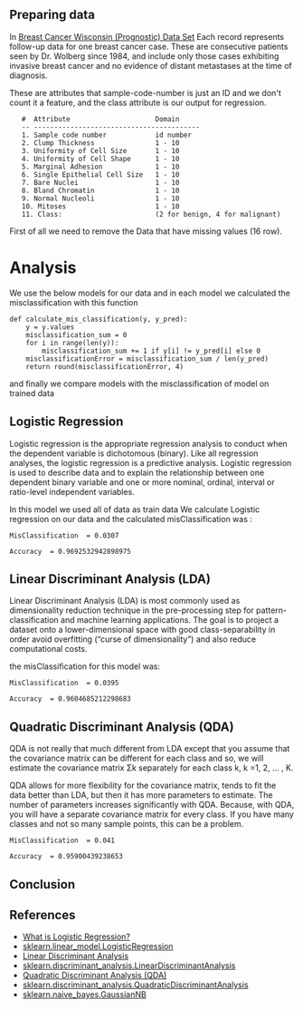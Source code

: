## Preparing data
In [Breast Cancer Wisconsin (Prognostic) Data Set](https://archive.ics.uci.edu/ml/datasets/Breast+Cancer+Wisconsin+%28Prognostic%29)
 Each record represents follow-up data for one breast cancer case. These are consecutive
patients seen by Dr. Wolberg since 1984, and include only those cases exhibiting
invasive breast cancer and no evidence of distant metastases at the time of diagnosis. 

These are attributes that sample-code-number is just an ID and we don't count it a feature,
and the class attribute is our output for  regression. 

       #  Attribute                     Domain
       -- -----------------------------------------
       1. Sample code number            id number
       2. Clump Thickness               1 - 10
       3. Uniformity of Cell Size       1 - 10
       4. Uniformity of Cell Shape      1 - 10
       5. Marginal Adhesion             1 - 10
       6. Single Epithelial Cell Size   1 - 10
       7. Bare Nuclei                   1 - 10
       8. Bland Chromatin               1 - 10
       9. Normal Nucleoli               1 - 10
       10. Mitoses                      1 - 10
       11. Class:                       (2 for benign, 4 for malignant)
       
First of all we need to remove the Data that have missing values (16 row).

# Analysis
We use the below models for our data and in each model we calculated the misclassification
with this function

    
    def calculate_mis_classification(y, y_pred):
        y = y.values
        misclassification_sum = 0
        for i in range(len(y)):
            misclassification_sum += 1 if y[i] != y_pred[i] else 0
        misclassificationError = misclassification_sum / len(y_pred)
        return round(misclassificationError, 4)


and finally we compare models with the misclassification of model on trained data
    

## Logistic Regression
Logistic regression is the appropriate regression analysis to conduct when the dependent variable 
is dichotomous (binary).  Like all regression analyses, the logistic regression is a predictive analysis. 
Logistic regression is used to describe data and to explain the relationship between one dependent binary
variable and one or more nominal, ordinal, interval or ratio-level independent variables.

In this model we used all of data as train data
We calculate Logistic regression on our data and the calculated misClassification
was :
    
    MisClassification  = 0.0307
    
    Accuracy  = 0.9692532942898975
   
 
## Linear Discriminant Analysis (LDA)
Linear Discriminant Analysis (LDA) is most commonly used as dimensionality reduction technique in the pre-processing step
 for pattern-classification and machine learning applications. The goal is to project a dataset onto a lower-dimensional 
 space with good class-separability in order avoid overfitting (“curse of dimensionality”) and also reduce computational costs.
 
 the misClassification for this model was:
 
    MisClassification  = 0.0395
    
    Accuracy  = 0.9604685212298683
    


 

## Quadratic Discriminant Analysis (QDA) 
QDA is not really that much different from LDA except that you assume that the covariance matrix can be different for each class and so, 
we will estimate the covariance matrix Σk separately for each class k, k =1, 2, ... , K.

QDA allows for more flexibility for the covariance matrix, tends to fit the data better than LDA,
 but then it has more parameters to estimate. The number of parameters increases significantly with QDA. 
 Because, with QDA, you will have a separate covariance matrix for every class. If you have many classes 
 and not so many sample points, this can be a problem.
    
    MisClassification  = 0.041
    
    Accuracy  = 0.95900439238653
    


## Conclusion

## References
* [What is Logistic Regression?](https://www.statisticssolutions.com/what-is-logistic-regression/)
* [sklearn.linear_model.LogisticRegression](http://scikit-learn.org/stable/modules/generated/sklearn.linear_model.LogisticRegression.html)
* [Linear Discriminant Analysis ](https://sebastianraschka.com/Articles/2014_python_lda.html)
* [sklearn.discriminant_analysis.LinearDiscriminantAnalysis](http://scikit-learn.org/stable/modules/generated/sklearn.discriminant_analysis.LinearDiscriminantAnalysis.html)
* [Quadratic Discriminant Analysis (QDA)](https://onlinecourses.science.psu.edu/stat857/node/80/)
* [sklearn.discriminant_analysis.QuadraticDiscriminantAnalysis](http://scikit-learn.org/stable/modules/generated/sklearn.discriminant_analysis.QuadraticDiscriminantAnalysis.html)
* [sklearn.naive_bayes.GaussianNB](http://scikit-learn.org/stable/modules/generated/sklearn.naive_bayes.GaussianNB.html)
